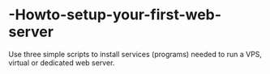 # -Howto-setup-your-first-web-server
Use three simple scripts to install services (programs) needed to run a VPS, virtual or dedicated web server.
